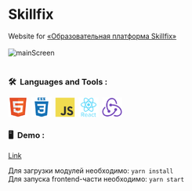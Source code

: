 # **Skillfix**
Website for <a href="http://skillfix-platform.ru">«Образовательная платформа Skillfix»</a><br/><br/>
<img width="1470" alt="mainScreen" src="https://github.com/qookieFaitPipi/skillfix/assets/58183484/a5212169-66bd-41f5-ac58-34eaf7a897ea"><br/><br/>
### 🛠 &nbsp;Languages and Tools :
<img src="https://github.com/devicons/devicon/blob/master/icons/html5/html5-original.svg" title="HTML5" alt="HTML" width="40" height="40"/>&nbsp;
<img src="https://github.com/devicons/devicon/blob/master/icons/css3/css3-plain-wordmark.svg"  title="CSS3" alt="CSS" width="40" height="40"/>&nbsp;
<img src="https://github.com/devicons/devicon/blob/master/icons/javascript/javascript-original.svg" title="JavaScript" alt="JavaScript" width="40" height="40"/>&nbsp;
<img src="https://github.com/devicons/devicon/blob/master/icons/react/react-original-wordmark.svg" title="React" alt="React" width="40" height="40"/>&nbsp;
<img src="https://github.com/devicons/devicon/blob/master/icons/redux/redux-original.svg" title="Redux" alt="Redux " width="40" height="40"/>&nbsp;

### 🖥 &nbsp;Demo :
<a href='https://github.com/qookieFaitPipi/skillfix/assets/58183484/99a76f26-9060-4ca9-bd5c-3493971c817e'>Link</a><br/>

Для загрузки модулей необходимо: `yarn install`<br/>
Для запуска frontend-части необходимо: `yarn start`
